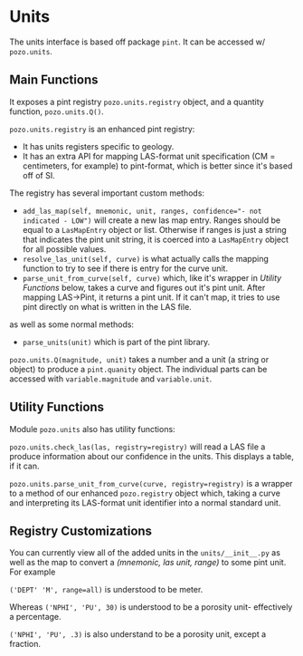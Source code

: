 # Units
The units interface is based off package `pint`. It can be accessed w/ `pozo.units`.

## Main Functions

It exposes a pint registry `pozo.units.registry` object, and a quantity function, `pozo.units.Q()`.

`pozo.units.registry` is an enhanced pint registry:

* It has units registers specific to geology.
* It has an extra API for mapping LAS-format unit specification (CM = centimeters, for example) to pint-format, which is better since it's based off of SI.

The registry has several important custom methods:

* `add_las_map(self, mnemonic, unit, ranges, confidence="- not indicated - LOW")` will create a new las map entry. Ranges should be equal to a `LasMapEntry` object or list. Otherwise if ranges is just a string that indicates the pint unit string, it is coerced into a `LasMapEntry` object for all possible values.
* `resolve_las_unit(self, curve)` is what actually calls the mapping function to try to see if there is entry for the curve unit.
* `parse_unit_from_curve(self, curve)` which, like it's wrapper in _Utility Functions_ below, takes a curve and figures out it's pint unit. After mapping LAS->Pint, it returns a pint unit. If it can't map, it tries to use pint directly on what is written in the LAS file.

as well as some normal methods:
* `parse_units(unit)` which is part of the pint library.

`pozo.units.Q(magnitude, unit)` takes a number and a unit (a string or object) to produce a `pint.quanity` object. The individual parts can be accessed with `variable.magnitude` and `variable.unit`.

## Utility Functions
Module `pozo.units` also has utility functions:

`pozo.units.check_las(las, registry=registry)` will read a LAS file a produce information about our confidence in the units. This displays a table, if it can.

`pozo.units.parse_unit_from_curve(curve, registry=registry)` is a wrapper to a method of our enhanced `pozo.registry` object which, taking a curve and interpreting its LAS-format unit identifier into a normal standard unit.


## Registry Customizations
You can currently view all of the added units in the `units/__init__.py` as well as the map to convert a _(mnemonic, las unit, range)_ to some pint unit. For example 

`('DEPT' 'M', range=all)` is understood to be meter. 

Whereas `('NPHI', 'PU', 30)` is understood to be a porosity unit- effectively a percentage. 

`('NPHI', 'PU', .3)` is also understand to be a porosity unit, except a fraction. 

